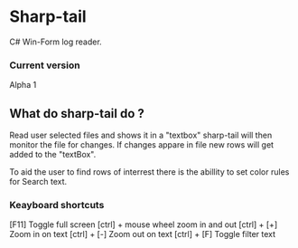 # Sharp-tail
C# Win-Form log reader.

### Current version
Alpha 1 

## What do sharp-tail do ?
Read user selected files and shows it in a "textbox" sharp-tail will then monitor the file for changes.
If changes appare in file new rows will get added to the "textBox".  

To aid the user to find rows of interrest there is the abillity to set color rules for 
Search text. 


### Keayboard shortcuts

[F11] Toggle full screen
[ctrl] + mouse wheel zoom in and out 
[ctrl] + [+] Zoom in on text
[ctrl] + [-] Zoom out on text
[ctrl] + [F] Toggle filter text


